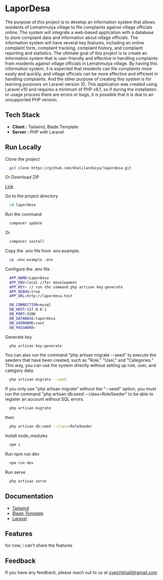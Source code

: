 # LaporDesa

The purpose of this project is to develop an information system that allows residents of Lemahmulya village to file complaints against village officials online. The system will integrate a web-based application with a database to store complaint data and information about village officials. The information system will have several key features, including an online complaint form, complaint tracking, complaint history, and complaint reporting and statistics. The ultimate goal of this project is to create an information system that is user-friendly and effective in handling complaints from residents against village officials in Lemahmulya village. By having this information system, it is expected that residents can file complaints more easily and quickly, and village officials can be more effective and efficient in handling complaints. And the other purpose of creating this system is for learning purposes on Laravel version 10. This application was created using Laravel v10 and requires a minimum of PHP v8.1, so if during the installation or usage process there are errors or bugs, it is possible that it is due to an unsupported PHP version.

## Tech Stack

- **Client :** Tailwind, Blade Template
- **Server :** PHP with Laravel


## Run Locally

Clone the project

```bash
  git clone https://github.com/khalilannbiya/lapordesa.git
```

Or Download ZIP

[Link](https://github.com/khalilannbiya/lapordesa/archive/refs/heads/main.zip)

Go to the project directory

```bash
  cd lapordesa
```

Run the command

```bash
  composer update
```

Or

```bash
  composer install
```

Copy the .env file from .env.example.

```bash
  cp .env.example .env
```

Configure the .env file

```bash
  APP_NAME=LaporDesa
  APP_ENV=local //for development
  APP_KEY= // run the command php artisan key:generate
  APP_DEBUG=true
  APP_URL=http://lapordesa.test

  DB_CONNECTION=mysql
  DB_HOST=127.0.0.1
  DB_PORT=3306
  DB_DATABASE=lapordesa
  DB_USERNAME=root
  DB_PASSWORD=
```

Generate key

```bash
  php artisan key:generate
```

You can also run the command "php artisan migrate --seed" to execute the seeders that have been created, such as "Role," "User," and "Categories." This way, you can use the system directly without setting up role, user, and category data. 

```bash
  php artisan migrate --seed
```

If you only use "php artisan migrate" without the "--seed" option, you must run the command "php artisan db:seed --class=RoleSeeder" to be able to register an account without SQL errors.

```bash
  php artisan migrate
```
then
```bash
  php artisan db:seed --class=RoleSeeder
```

Install node_modules

```bash
  npm i
```

Run npm run dev

```bash
  npm run dev
```

Run serve

```bash
  php artisan serve
```
## Documentation

- [Tailwind](https://tailwindcss.com/docs/installation)
- [Blade Template](https://laravel.com/docs/9.x/blade)
- [Laravel](https://laravel.com/docs/9.x)

## Features

for now, i can't share the features


## Feedback

If you have any feedback, please reach out to us at syeichkhalil@gmail.com
